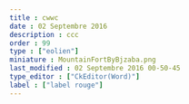 ```yaml
---
title : cwwc
date : 02 Septembre 2016
description : ccc
order : 99
type : ["eolien"]
miniature : MountainFortByBjzaba.png
last_modified : 02 Septembre 2016 00-50-45
type_editor : ["CkEditor(Word)"]
label : ["label rouge"]
---
```

